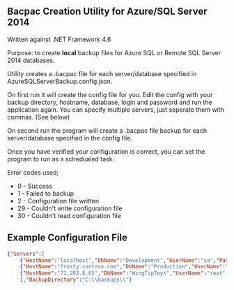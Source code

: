 ## Bacpac Creation Utility for Azure/SQL Server 2014

Written against .NET Framework 4.6

Purpose: to create **local** backup files for Azure SQL or Remote SQL Server 2014 databases.

Utility creates a .bacpac file for each server/database specified in AzureSQLServerBackup.config.json.

On first run it will create the config file for you. Edit the config with your backup directory, hostname, database, login and password and run the application again. You can specify multiple servers, just seperate them with commas. (See below)

On second run the program will create a .bacpac file backup for each server/database specified in the config file.

Once you have verified your configuration is correct, you can set the program to run as a schedualed task.

Error codes used;
* 0 - Success
* 1 - Failed to backup
* 2 - Configuration file written
* 29 - Couldn't write configuration file
* 30 - Couldn't read configuration file


## Example Configuration File

```json
{"Servers":[
    {"HostName":"localhost","DbName":"Development","UserName":"sa","Password":"Password1"},
    {"HostName":"frosty.contoso.com","DbName":"Production","UserName":"sa","Password":"IL0v3G0@tS3X!"},
    {"HostName":"71.203.8.65","DbName":"WingTipToys","UserName":"root","Password":"L1nuX>M1cr0$0ftW1nd0ws"}
    ],"BackupDirectory":"C:\\backups\\"}
```
